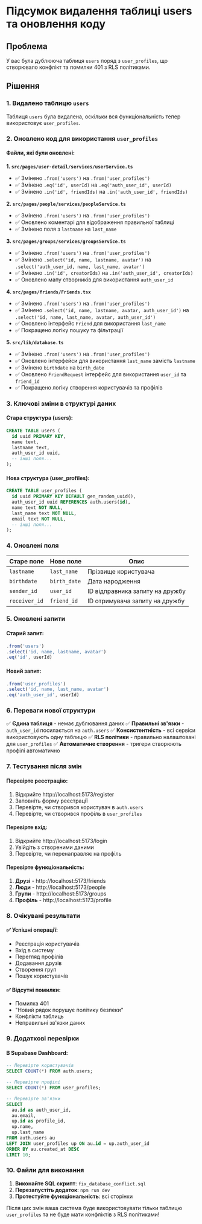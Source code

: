 # Підсумок видалення таблиці users та оновлення коду

## Проблема

У вас була дублююча таблиця `users` поряд з `user_profiles`, що створювало конфлікт та помилки 401 з RLS політиками.

## Рішення

### 1. Видалено таблицю `users`

Таблиця `users` була видалена, оскільки вся функціональність тепер використовує `user_profiles`.

### 2. Оновлено код для використання `user_profiles`

#### Файли, які були оновлені:

**1. `src/pages/user-detail/services/userService.ts`**
- ✅ Змінено `.from('users')` на `.from('user_profiles')`
- ✅ Змінено `.eq('id', userId)` на `.eq('auth_user_id', userId)`
- ✅ Змінено `.in('id', friendIds)` на `.in('auth_user_id', friendIds)`

**2. `src/pages/people/services/peopleService.ts`**
- ✅ Змінено `.from('users')` на `.from('user_profiles')`
- ✅ Оновлено коментарі для відображення правильної таблиці
- ✅ Змінено поля з `lastname` на `last_name`

**3. `src/pages/groups/services/groupsService.ts`**
- ✅ Змінено `.from('users')` на `.from('user_profiles')`
- ✅ Змінено `.select('id, name, lastname, avatar')` на `.select('auth_user_id, name, last_name, avatar')`
- ✅ Змінено `.in('id', creatorIds)` на `.in('auth_user_id', creatorIds)`
- ✅ Оновлено мапу створників для використання `auth_user_id`

**4. `src/pages/friends/Friends.tsx`**
- ✅ Змінено `.from('users')` на `.from('user_profiles')`
- ✅ Змінено `.select('id, name, lastname, avatar, auth_user_id')` на `.select('id, name, last_name, avatar, auth_user_id')`
- ✅ Оновлено інтерфейс `Friend` для використання `last_name`
- ✅ Покращено логіку пошуку та фільтрації

**5. `src/lib/database.ts`**
- ✅ Змінено `.from('users')` на `.from('user_profiles')`
- ✅ Оновлено інтерфейси для використання `last_name` замість `lastname`
- ✅ Змінено `birthdate` на `birth_date`
- ✅ Оновлено `FriendRequest` інтерфейс для використання `user_id` та `friend_id`
- ✅ Покращено логіку створення користувачів та профілів

### 3. Ключові зміни в структурі даних

#### Стара структура (users):
```sql
CREATE TABLE users (
  id uuid PRIMARY KEY,
  name text,
  lastname text,
  auth_user_id uuid,
  -- інші поля...
);
```

#### Нова структура (user_profiles):
```sql
CREATE TABLE user_profiles (
  id uuid PRIMARY KEY DEFAULT gen_random_uuid(),
  auth_user_id uuid REFERENCES auth.users(id),
  name text NOT NULL,
  last_name text NOT NULL,
  email text NOT NULL,
  -- інші поля...
);
```

### 4. Оновлені поля

| Старе поле | Нове поле | Опис |
|------------|-----------|------|
| `lastname` | `last_name` | Прізвище користувача |
| `birthdate` | `birth_date` | Дата народження |
| `sender_id` | `user_id` | ID відправника запиту на дружбу |
| `receiver_id` | `friend_id` | ID отримувача запиту на дружбу |

### 5. Оновлені запити

#### Старий запит:
```typescript
.from('users')
.select('id, name, lastname, avatar')
.eq('id', userId)
```

#### Новий запит:
```typescript
.from('user_profiles')
.select('id, name, last_name, avatar')
.eq('auth_user_id', userId)
```

### 6. Переваги нової структури

✅ **Єдина таблиця** - немає дублювання даних
✅ **Правильні зв'язки** - `auth_user_id` посилається на `auth.users`
✅ **Консистентність** - всі сервіси використовують одну таблицю
✅ **RLS політики** - правильно налаштовані для `user_profiles`
✅ **Автоматичне створення** - тригери створюють профілі автоматично

### 7. Тестування після змін

#### Перевірте реєстрацію:
1. Відкрийте http://localhost:5173/register
2. Заповніть форму реєстрації
3. Перевірте, чи створився користувач в `auth.users`
4. Перевірте, чи створився профіль в `user_profiles`

#### Перевірте вхід:
1. Відкрийте http://localhost:5173/login
2. Увійдіть з створеними даними
3. Перевірте, чи перенаправляє на профіль

#### Перевірте функціональність:
1. **Друзі** - http://localhost:5173/friends
2. **Люди** - http://localhost:5173/people
3. **Групи** - http://localhost:5173/groups
4. **Профіль** - http://localhost:5173/profile

### 8. Очікувані результати

#### ✅ Успішні операції:
- Реєстрація користувачів
- Вхід в систему
- Перегляд профілів
- Додавання друзів
- Створення груп
- Пошук користувачів

#### ✅ Відсутні помилки:
- Помилка 401
- "Новий рядок порушує політику безпеки"
- Конфлікти таблиць
- Неправильні зв'язки даних

### 9. Додаткові перевірки

#### В Supabase Dashboard:
```sql
-- Перевірте користувачів
SELECT COUNT(*) FROM auth.users;

-- Перевірте профілі
SELECT COUNT(*) FROM user_profiles;

-- Перевірте зв'язки
SELECT 
  au.id as auth_user_id,
  au.email,
  up.id as profile_id,
  up.name,
  up.last_name
FROM auth.users au
LEFT JOIN user_profiles up ON au.id = up.auth_user_id
ORDER BY au.created_at DESC
LIMIT 10;
```

### 10. Файли для виконання

1. **Виконайте SQL скрипт**: `fix_database_conflict.sql`
2. **Перезапустіть додаток**: `npm run dev`
3. **Протестуйте функціональність**: всі сторінки

Після цих змін ваша система буде використовувати тільки таблицю `user_profiles` та не буде мати конфліктів з RLS політиками! 